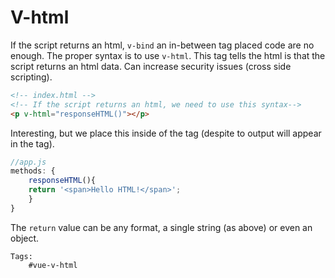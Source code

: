 # V-html

If the script returns an html, `v-bind` an in-between tag placed code are no enough. The proper syntax is to use `v-html`. This tag tells the html is that the script returns an html data. Can increase security issues (cross side scripting).
 
```html
<!-- index.html --> 
<!-- If the script returns an html, we need to use this syntax-->
<p v-html="responseHTML()"></p>
```

Interesting, but we place this inside of the tag (despite to output will appear in the tag).


```javascript
//app.js
methods: {
    responseHTML(){
    return '<span>Hello HTML!</span>';
    }
}
```

The `return` value can be any format, a single string (as above) or even an object.


    Tags:
        #vue-v-html
